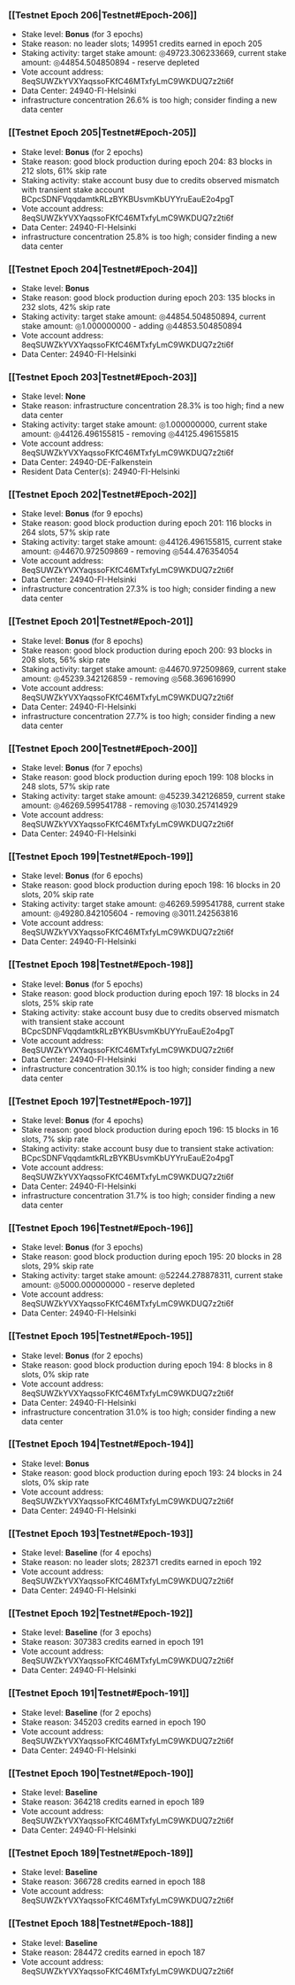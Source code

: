 ### [[Testnet Epoch 206|Testnet#Epoch-206]]
* Stake level: **Bonus** (for 3 epochs)
* Stake reason: no leader slots; 149951 credits earned in epoch 205
* Staking activity: target stake amount: ◎49723.306233669, current stake amount: ◎44854.504850894 - reserve depleted
* Vote account address: 8eqSUWZkYVXYaqssoFKfC46MTxfyLmC9WKDUQ7z2ti6f
* Data Center: 24940-FI-Helsinki
* infrastructure concentration 26.6% is too high; consider finding a new data center
### [[Testnet Epoch 205|Testnet#Epoch-205]]
* Stake level: **Bonus** (for 2 epochs)
* Stake reason: good block production during epoch 204: 83 blocks in 212 slots, 61% skip rate
* Staking activity: stake account busy due to credits observed mismatch with transient stake account BCpcSDNFVqqdamtkRLzBYKBUsvmKbUYYruEauE2o4pgT
* Vote account address: 8eqSUWZkYVXYaqssoFKfC46MTxfyLmC9WKDUQ7z2ti6f
* Data Center: 24940-FI-Helsinki
* infrastructure concentration 25.8% is too high; consider finding a new data center
### [[Testnet Epoch 204|Testnet#Epoch-204]]
* Stake level: **Bonus**
* Stake reason: good block production during epoch 203: 135 blocks in 232 slots, 42% skip rate
* Staking activity: target stake amount: ◎44854.504850894, current stake amount: ◎1.000000000 - adding ◎44853.504850894
* Vote account address: 8eqSUWZkYVXYaqssoFKfC46MTxfyLmC9WKDUQ7z2ti6f
* Data Center: 24940-FI-Helsinki
### [[Testnet Epoch 203|Testnet#Epoch-203]]
* Stake level: **None**
* Stake reason: infrastructure concentration 28.3% is too high; find a new data center
* Staking activity: target stake amount: ◎1.000000000, current stake amount: ◎44126.496155815 - removing ◎44125.496155815
* Vote account address: 8eqSUWZkYVXYaqssoFKfC46MTxfyLmC9WKDUQ7z2ti6f
* Data Center: 24940-DE-Falkenstein
* Resident Data Center(s): 24940-FI-Helsinki
### [[Testnet Epoch 202|Testnet#Epoch-202]]
* Stake level: **Bonus** (for 9 epochs)
* Stake reason: good block production during epoch 201: 116 blocks in 264 slots, 57% skip rate
* Staking activity: target stake amount: ◎44126.496155815, current stake amount: ◎44670.972509869 - removing ◎544.476354054
* Vote account address: 8eqSUWZkYVXYaqssoFKfC46MTxfyLmC9WKDUQ7z2ti6f
* Data Center: 24940-FI-Helsinki
* infrastructure concentration 27.3% is too high; consider finding a new data center
### [[Testnet Epoch 201|Testnet#Epoch-201]]
* Stake level: **Bonus** (for 8 epochs)
* Stake reason: good block production during epoch 200: 93 blocks in 208 slots, 56% skip rate
* Staking activity: target stake amount: ◎44670.972509869, current stake amount: ◎45239.342126859 - removing ◎568.369616990
* Vote account address: 8eqSUWZkYVXYaqssoFKfC46MTxfyLmC9WKDUQ7z2ti6f
* Data Center: 24940-FI-Helsinki
* infrastructure concentration 27.7% is too high; consider finding a new data center
### [[Testnet Epoch 200|Testnet#Epoch-200]]
* Stake level: **Bonus** (for 7 epochs)
* Stake reason: good block production during epoch 199: 108 blocks in 248 slots, 57% skip rate
* Staking activity: target stake amount: ◎45239.342126859, current stake amount: ◎46269.599541788 - removing ◎1030.257414929
* Vote account address: 8eqSUWZkYVXYaqssoFKfC46MTxfyLmC9WKDUQ7z2ti6f
* Data Center: 24940-FI-Helsinki
### [[Testnet Epoch 199|Testnet#Epoch-199]]
* Stake level: **Bonus** (for 6 epochs)
* Stake reason: good block production during epoch 198: 16 blocks in 20 slots, 20% skip rate
* Staking activity: target stake amount: ◎46269.599541788, current stake amount: ◎49280.842105604 - removing ◎3011.242563816
* Vote account address: 8eqSUWZkYVXYaqssoFKfC46MTxfyLmC9WKDUQ7z2ti6f
* Data Center: 24940-FI-Helsinki
### [[Testnet Epoch 198|Testnet#Epoch-198]]
* Stake level: **Bonus** (for 5 epochs)
* Stake reason: good block production during epoch 197: 18 blocks in 24 slots, 25% skip rate
* Staking activity: stake account busy due to credits observed mismatch with transient stake account BCpcSDNFVqqdamtkRLzBYKBUsvmKbUYYruEauE2o4pgT
* Vote account address: 8eqSUWZkYVXYaqssoFKfC46MTxfyLmC9WKDUQ7z2ti6f
* Data Center: 24940-FI-Helsinki
* infrastructure concentration 30.1% is too high; consider finding a new data center
### [[Testnet Epoch 197|Testnet#Epoch-197]]
* Stake level: **Bonus** (for 4 epochs)
* Stake reason: good block production during epoch 196: 15 blocks in 16 slots, 7% skip rate
* Staking activity: stake account busy due to transient stake activation: BCpcSDNFVqqdamtkRLzBYKBUsvmKbUYYruEauE2o4pgT
* Vote account address: 8eqSUWZkYVXYaqssoFKfC46MTxfyLmC9WKDUQ7z2ti6f
* Data Center: 24940-FI-Helsinki
* infrastructure concentration 31.7% is too high; consider finding a new data center
### [[Testnet Epoch 196|Testnet#Epoch-196]]
* Stake level: **Bonus** (for 3 epochs)
* Stake reason: good block production during epoch 195: 20 blocks in 28 slots, 29% skip rate
* Staking activity: target stake amount: ◎52244.278878311, current stake amount: ◎5000.000000000 - reserve depleted
* Vote account address: 8eqSUWZkYVXYaqssoFKfC46MTxfyLmC9WKDUQ7z2ti6f
* Data Center: 24940-FI-Helsinki
### [[Testnet Epoch 195|Testnet#Epoch-195]]
* Stake level: **Bonus** (for 2 epochs)
* Stake reason: good block production during epoch 194: 8 blocks in 8 slots, 0% skip rate
* Vote account address: 8eqSUWZkYVXYaqssoFKfC46MTxfyLmC9WKDUQ7z2ti6f
* Data Center: 24940-FI-Helsinki
* infrastructure concentration 31.0% is too high; consider finding a new data center
### [[Testnet Epoch 194|Testnet#Epoch-194]]
* Stake level: **Bonus**
* Stake reason: good block production during epoch 193: 24 blocks in 24 slots, 0% skip rate
* Vote account address: 8eqSUWZkYVXYaqssoFKfC46MTxfyLmC9WKDUQ7z2ti6f
* Data Center: 24940-FI-Helsinki
### [[Testnet Epoch 193|Testnet#Epoch-193]]
* Stake level: **Baseline** (for 4 epochs)
* Stake reason: no leader slots; 282371 credits earned in epoch 192
* Vote account address: 8eqSUWZkYVXYaqssoFKfC46MTxfyLmC9WKDUQ7z2ti6f
* Data Center: 24940-FI-Helsinki
### [[Testnet Epoch 192|Testnet#Epoch-192]]
* Stake level: **Baseline** (for 3 epochs)
* Stake reason: 307383 credits earned in epoch 191
* Vote account address: 8eqSUWZkYVXYaqssoFKfC46MTxfyLmC9WKDUQ7z2ti6f
* Data Center: 24940-FI-Helsinki
### [[Testnet Epoch 191|Testnet#Epoch-191]]
* Stake level: **Baseline** (for 2 epochs)
* Stake reason: 345203 credits earned in epoch 190
* Vote account address: 8eqSUWZkYVXYaqssoFKfC46MTxfyLmC9WKDUQ7z2ti6f
* Data Center: 24940-FI-Helsinki
### [[Testnet Epoch 190|Testnet#Epoch-190]]
* Stake level: **Baseline**
* Stake reason: 364218 credits earned in epoch 189
* Vote account address: 8eqSUWZkYVXYaqssoFKfC46MTxfyLmC9WKDUQ7z2ti6f
* Data Center: 24940-FI-Helsinki
### [[Testnet Epoch 189|Testnet#Epoch-189]]
* Stake level: **Baseline**
* Stake reason: 366728 credits earned in epoch 188
* Vote account address: 8eqSUWZkYVXYaqssoFKfC46MTxfyLmC9WKDUQ7z2ti6f
### [[Testnet Epoch 188|Testnet#Epoch-188]]
* Stake level: **Baseline**
* Stake reason: 284472 credits earned in epoch 187
* Vote account address: 8eqSUWZkYVXYaqssoFKfC46MTxfyLmC9WKDUQ7z2ti6f